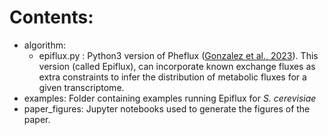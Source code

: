 # Contents:
- algorithm:
  - epiflux.py :  Python3 version of Pheflux ([Gonzalez et al., 2023](https://doi.org/10.1016/j.isci.2023.106201)). This version (called Epiflux), can incorporate known exchange fluxes as extra constraints to infer the distribution of metabolic fluxes for a given transcriptome.  
- examples: Folder containing examples running Epiflux for *S. cerevisiae*
- paper_figures: Jupyter notebooks used to generate the figures of the paper.
